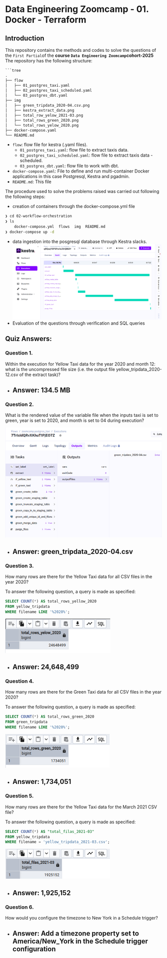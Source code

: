 # Data Engineering Zoomcamp - 01. Docker - Terraform

## Introduction
This repository contains the methods and codes to solve the questions of the `First Partial`of the **course `Data Engineering Zoomcamp`cohort-2025**
The repository has the following structure:
```
```tree
.
├── flow
│   ├── 01_postgres_taxi.yaml
│   ├── 02_postgres_taxi_scheduled.yaml
│   └── 03_postgres_dbt.yaml
├── img
│   ├── green_tripdata_2020-04.csv.png
│   ├── kestra_extract_data.png
│   ├── total_row_yelow_2021-03.png
│   ├── total_rows_green_2020.png
│   └── total_rows_yelow_2020.png
├── docker-compose.yaml
└── README.md

```
* `flow`: flow file for kestra  (.yaml files).
    * `01_postgres_taxi.yaml`: flow file to extract taxis data.
    * `02_postgres_taxi_scheduled.yaml`: flow file to extract taxis data - scheduled.
    * `03_postgres_dbt.yaml`: flow file to work with dbt.
* `docker-compose.yaml`: File to define and run multi-container Docker applications in this case Postgresql, Kestra and pgadmin.
* `README.md`: This file

The procedure used to solve the problems raised was carried out following the following steps:
- creation of containers through the docker-compose.yml file
```zsh
❯ cd 02-workflow-orchestration
❯ ls
    docker-compose.yml  flows  img  README.md
❯ docker-compose up -d    
```
- data ingestion into the posgresql database through Kestra slacks.
![total rows yelow taxi 2020](img/kestra_extract_data.png)
- Evaluation of the questions through verification and SQL queries

## Quiz Answers:

### Question 1.
Within the execution for Yellow Taxi data for the year 2020 and month 12: what is the uncompressed file size (i.e. the output file yellow_tripdata_2020-12.csv of the extract task)?

* ## Answer: 134.5 MB

### Question 2.
What is the rendered value of the variable file when the inputs taxi is set to green, year is set to 2020, and month is set to 04 during execution?

![total rows yelow taxi 2020](img/green_tripdata_2020-04.csv.png)

* ## Answer: green_tripdata_2020-04.csv

### Question 3.
How many rows are there for the Yellow Taxi data for all CSV files in the year 2020?

To answer the following question, a query is made as specified:
```sql
SELECT COUNT(*) AS total_rows_yellow_2020
FROM yellow_tripdata
WHERE filename LIKE '%2020%';
```
![total rows yelow taxi 2020](img/total_rows_yelow_2020.png)

* ## Answer: 24,648,499

### Question 4.
How many rows are there for the Green Taxi data for all CSV files in the year 2020?

To answer the following question, a query is made as specified:
```sql
SELECT COUNT(*) AS total_rows_green_2020
FROM green_tripdata
WHERE filename LIKE '%2020%';
``` 
![total rows yelow taxi 2020](img/total_rows_green_2020.png)
* ## Answer: 1,734,051

### Question 5.
How many rows are there for the Yellow Taxi data for the March 2021 CSV file?

To answer the following question, a query is made as specified:
```sql
SELECT COUNT(*) AS "total_filas_2021-03"
FROM yellow_tripdata
WHERE filename = 'yellow_tripdata_2021-03.csv';

``` 
![total rows yelow taxi 2021-03](img/total_row_yelow_2021-03.png)

* ## Answer: 1,925,152

### Question 6.
How would you configure the timezone to New York in a Schedule trigger?

* ## Answer: Add a timezone property set to America/New_York in the Schedule trigger configuration

